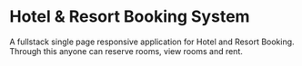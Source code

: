 # Hotel & Resort Booking System

A fullstack single page responsive application for Hotel and Resort Booking. Through this anyone can reserve rooms, view rooms and rent.
